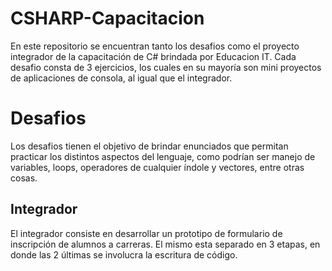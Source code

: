 # CSHARP-Capacitacion
En este repositorio se encuentran tanto los desafios como el proyecto integrador de la capacitación de C# brindada por Educacion IT. Cada desafio consta de 3 ejercicios, los cuales en su mayoría son mini proyectos de aplicaciones de consola, al igual que el integrador.
# Desafios
Los desafios tienen el objetivo de brindar enunciados que permitan practicar los distintos aspectos del lenguaje, como podrían ser manejo de variables, loops, operadores de cualquier índole y vectores, entre otras cosas.
## Integrador
El integrador consiste en desarrollar un prototipo de formulario de inscripción de alumnos a carreras. El mismo esta separado en 3 etapas, en donde las 2 últimas se involucra la escritura de código.
